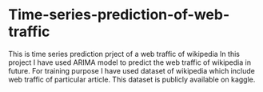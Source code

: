 # Time-series-prediction-of-web-traffic
This is time series prediction prject of a web traffic of wikipedia 
In this project I have used ARIMA model to predict the web traffic of wikipedia in future.
For training purpose I have used dataset of wikipedia which include web traffic of particular article.
This dataset is publicly available on kaggle.
